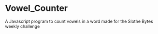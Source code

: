 # Vowel_Counter
A Javascript program to count vowels in a word made for the Slothe Bytes weekly challenge
